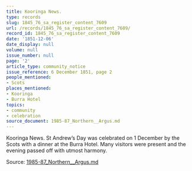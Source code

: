 ```yaml
---
title: Kooringa News.
type: records
slug: 1845_76_sa_register_content_7609
url: /records/1845_76_sa_register_content_7609/
record_id: 1845_76_sa_register_content_7609
date: '1851-12-06'
date_display: null
volume: null
issue_number: null
page: '2'
article_type: community_notice
issue_reference: 6 December 1851, page 2
people_mentioned:
- Scots
places_mentioned:
- Kooringa
- Burra Hotel
topics:
- community
- celebration
source_document: 1985-87_Northern__Argus.md
---
```


Kooringa News.  St Andrew’s Day was celebrated on 1 December by the Scots with a dinner at the Burra Hotel.  Many visitors were present and the evening passed off with utmost harmony.

Source: [1985-87_Northern__Argus.md](/downloads/markdown/1985-87_Northern__Argus.md)
